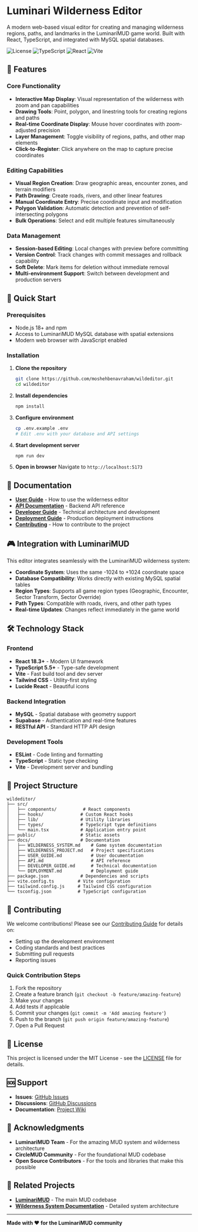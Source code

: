 # Luminari Wilderness Editor

A modern web-based visual editor for creating and managing wilderness regions, paths, and landmarks in the LuminariMUD game world. Built with React, TypeScript, and integrated with MySQL spatial databases.

![License](https://img.shields.io/badge/license-MIT-blue.svg)
![TypeScript](https://img.shields.io/badge/TypeScript-5.5+-blue.svg)
![React](https://img.shields.io/badge/React-18.3+-blue.svg)
![Vite](https://img.shields.io/badge/Vite-5.4+-purple.svg)

## 🌟 Features

### Core Functionality
- **Interactive Map Display**: Visual representation of the wilderness with zoom and pan capabilities
- **Drawing Tools**: Point, polygon, and linestring tools for creating regions and paths
- **Real-time Coordinate Display**: Mouse hover coordinates with zoom-adjusted precision
- **Layer Management**: Toggle visibility of regions, paths, and other map elements
- **Click-to-Register**: Click anywhere on the map to capture precise coordinates

### Editing Capabilities
- **Visual Region Creation**: Draw geographic areas, encounter zones, and terrain modifiers
- **Path Drawing**: Create roads, rivers, and other linear features
- **Manual Coordinate Entry**: Precise coordinate input and modification
- **Polygon Validation**: Automatic detection and prevention of self-intersecting polygons
- **Bulk Operations**: Select and edit multiple features simultaneously

### Data Management
- **Session-based Editing**: Local changes with preview before committing
- **Version Control**: Track changes with commit messages and rollback capability
- **Soft Delete**: Mark items for deletion without immediate removal
- **Multi-environment Support**: Switch between development and production servers

## 🚀 Quick Start

### Prerequisites
- Node.js 18+ and npm
- Access to LuminariMUD MySQL database with spatial extensions
- Modern web browser with JavaScript enabled

### Installation

1. **Clone the repository**
   ```bash
   git clone https://github.com/moshehbenavraham/wildeditor.git
   cd wildeditor
   ```

2. **Install dependencies**
   ```bash
   npm install
   ```

3. **Configure environment**
   ```bash
   cp .env.example .env
   # Edit .env with your database and API settings
   ```

4. **Start development server**
   ```bash
   npm run dev
   ```

5. **Open in browser**
   Navigate to `http://localhost:5173`

## 📖 Documentation

- **[User Guide](docs/USER_GUIDE.md)** - How to use the wilderness editor
- **[API Documentation](docs/API.md)** - Backend API reference
- **[Developer Guide](docs/DEVELOPER_GUIDE.md)** - Technical architecture and development
- **[Deployment Guide](docs/DEPLOYMENT.md)** - Production deployment instructions
- **[Contributing](CONTRIBUTING.md)** - How to contribute to the project

## 🎮 Integration with LuminariMUD

This editor integrates seamlessly with the LuminariMUD wilderness system:

- **Coordinate System**: Uses the same -1024 to +1024 coordinate space
- **Database Compatibility**: Works directly with existing MySQL spatial tables
- **Region Types**: Supports all game region types (Geographic, Encounter, Sector Transform, Sector Override)
- **Path Types**: Compatible with roads, rivers, and other path types
- **Real-time Updates**: Changes reflect immediately in the game world

## 🛠️ Technology Stack

### Frontend
- **React 18.3+** - Modern UI framework
- **TypeScript 5.5+** - Type-safe development
- **Vite** - Fast build tool and dev server
- **Tailwind CSS** - Utility-first styling
- **Lucide React** - Beautiful icons

### Backend Integration
- **MySQL** - Spatial database with geometry support
- **Supabase** - Authentication and real-time features
- **RESTful API** - Standard HTTP API design

### Development Tools
- **ESLint** - Code linting and formatting
- **TypeScript** - Static type checking
- **Vite** - Development server and bundling

## 📁 Project Structure

```
wildeditor/
├── src/
│   ├── components/          # React components
│   ├── hooks/              # Custom React hooks
│   ├── lib/                # Utility libraries
│   ├── types/              # TypeScript type definitions
│   └── main.tsx            # Application entry point
├── public/                 # Static assets
├── docs/                   # Documentation
│   ├── WILDERNESS_SYSTEM.md    # Game system documentation
│   ├── WILDERNESS_PROJECT.md   # Project specifications
│   ├── USER_GUIDE.md           # User documentation
│   ├── API.md                  # API reference
│   ├── DEVELOPER_GUIDE.md      # Technical documentation
│   └── DEPLOYMENT.md           # Deployment guide
├── package.json            # Dependencies and scripts
├── vite.config.ts         # Vite configuration
├── tailwind.config.js     # Tailwind CSS configuration
└── tsconfig.json          # TypeScript configuration
```

## 🤝 Contributing

We welcome contributions! Please see our [Contributing Guide](CONTRIBUTING.md) for details on:

- Setting up the development environment
- Coding standards and best practices
- Submitting pull requests
- Reporting issues

### Quick Contribution Steps

1. Fork the repository
2. Create a feature branch (`git checkout -b feature/amazing-feature`)
3. Make your changes
4. Add tests if applicable
5. Commit your changes (`git commit -m 'Add amazing feature'`)
6. Push to the branch (`git push origin feature/amazing-feature`)
7. Open a Pull Request

## 📄 License

This project is licensed under the MIT License - see the [LICENSE](LICENSE) file for details.

## 🆘 Support

- **Issues**: [GitHub Issues](https://github.com/moshehbenavraham/wildeditor/issues)
- **Discussions**: [GitHub Discussions](https://github.com/moshehbenavraham/wildeditor/discussions)
- **Documentation**: [Project Wiki](https://github.com/moshehbenavraham/wildeditor/wiki)

## 🙏 Acknowledgments

- **LuminariMUD Team** - For the amazing MUD system and wilderness architecture
- **CircleMUD Community** - For the foundational MUD codebase
- **Open Source Contributors** - For the tools and libraries that make this possible

## 🔗 Related Projects

- **[LuminariMUD](https://github.com/luminari-mud/luminari-source)** - The main MUD codebase
- **[Wilderness System Documentation](docs/WILDERNESS_SYSTEM.md)** - Detailed system architecture

---

**Made with ❤️ for the LuminariMUD community**
